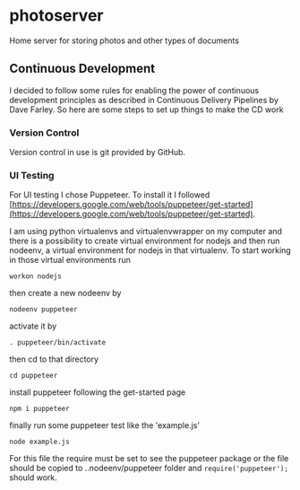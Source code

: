 # photoserver
Home server for storing photos and other types of documents

## Continuous Development
I decided to follow some rules for enabling the power of continuous development principles as described in Continuous Delivery Pipelines by Dave Farley. So here are some steps to set up things to make the CD work

### Version Control
Version control in use is git provided by GitHub.

### UI Testing
For UI testing I chose Puppeteer. To install it I followed [https://developers.google.com/web/tools/puppeteer/get-started](https://developers.google.com/web/tools/puppeteer/get-started).

I am using python virtualenvs and virtualenvwrapper on my computer and there is a possibility to create virtual environment for nodejs and then run nodeenv, a virtual environment for nodejs in that virtualenv. To start working in those virtual environments run

`workon nodejs`

then create a new nodeenv by

`nodeenv puppeteer`

activate it by

`. puppeteer/bin/activate`

then cd to that directory

`cd puppeteer`

install puppeteer following the get-started page

`npm i puppeteer`

finally run some puppeteer test like the 'example.js'

`node example.js`

For this file the require must be set to see the puppeteer package or the file should be copied to ..nodeenv/puppeteer folder and `require('puppeteer');` should work.




